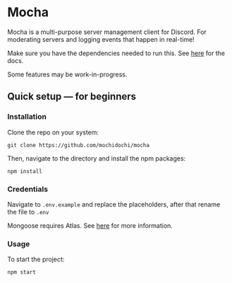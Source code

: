 # Mocha

Mocha is a multi-purpose server management client for Discord. For moderating servers and logging events that happen in real-time!

Make sure you have the dependencies needed to run this. See [here](https://discordjs.guide/#before-you-begin) for the docs.

Some features may be work-in-progress.

## Quick setup &mdash; for beginners

### Installation
Clone the repo on your system:

    git clone https://github.com/mochidochi/mocha

Then, navigate to the directory and install the npm packages:

    npm install
    
### Credentials
Navigate to `.env.example` and replace the placeholders, after that rename the file to `.env`

Mongoose requires Atlas. See [here](https://www.mongodb.com/docs/manual/reference/connection-string/) for more information.

### Usage
To start the project:

    npm start
